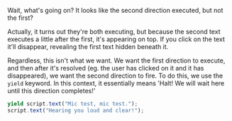 Wait, what's going on? It looks like the second direction executed, but not the first?

Actually, it turns out they're both executing, but because the second text executes a little after the first, it's appearing on top. If you click on the text it'll disappear, revealing the first text hidden beneath it.

Regardless, this isn't what we want. We want the first direction to execute, and then after it's resolved (eg. the user has clicked on it and it has disappeared), we want the second direction to fire. To do this, we use the `yield` keyword. In this context, it essentially means 'Halt! We will wait here until this direction completes!'

```js
yield script.text("Mic test, mic test.");
script.text("Hearing you loud and clear!");
```
